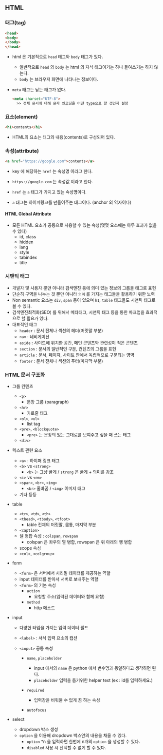 ## HTML

### 태그(tag)

```html
<head>
<body>
</body>
</head>
```

- html 은 기본적으로 `head` 태그와 `body` 태그가 있다.

  - 일반적으로 `head` 와 `body` 는 html 의 자식 태그이기는 하나 들여쓰기는 하지 않는다.
  - `body` 는 브라우저 화면에 나타나는 정보이다.

- `meta` 태그는 닫는 태그가 없다.

  ```html
  <meta charset="UTF-8">
    >> 전체 문서에 대해 문자 인코딩을 어떤 type으로 할 것인지 설정
  ```

  

### 요소(element)

```html
<h1>contents</h1>
```

- HTML의 요소는 태그와 내용(contents)로 구성되어 있다.

### 속성(attribute)

```html
<a href="https://google.com">contents</a>
```

- key 에 해당하는 `href` 는 속성명 이라고 한다.
- `https://google.com` 는 속성값 이라고 한다.

- `href` 는 `a` 태그가 가지고 있는 속성명이다.
- `a` 태그는 하이퍼링크를 만들어주는 태그이다. (anchor 의 약자이다)

#### HTML Global Attribute

- 모든 HTML 요소가 공통으로 사용할 수 있는 속성(몇몇 요소에는 아무 효과가 없을 수 있다)
  - id, class
  - hidden
  - lang
  - style
  - tabindex
  - title

### 시맨틱 태그

- 개발자 및 사용자 뿐만 아니라 검색엔진 등에 의미 있는 정보의 그룹을 태그로 표현
- 단순히 구역을 나누는 것 뿐만 아니라 `의미` 를 가지는 태그들을 활용하기 위한 노력
- Non semantic 요소는 `div`, `span` 등이 있으며 `h1`, `table` 태그들도 시맨틱 태그로 볼 수 있다.
- 검색엔진최적화(SEO) 를 위해서 메타태그, 시맨틱 태그 등을 통한 마크업을 효과적으로 할 필요가 있다.
- 대표적인 태그
  - `header` : 문서 전체나 섹션의 헤더(머릿말 부분)
  - `nav` : 네비게이션
  - `aside` : 사이드에 위치한 공간, 메인 콘텐츠와 관련성이 적은 콘텐츠
  - `section` : 문서의 일반적인 구분, 컨텐츠의 그룹을 표현
  - `article` : 문서, 페이지, 사이트 안에서 독립적으로 구분되는 영역
  - `footer` : 문서 전체나 섹션의 푸터(마지막 부분)

### HTML 문서 구조화

- 그룹 컨텐츠

  - `<p>` 
    -  문장 그룹 (paragraph)
  - `<hr>` 
    - 가로줄 태그
  - `<ol>`, `<ul>` 
    - list tag
  - `<pre>`, `<blockquote>` 
    - `<pre>` 는 문장의 있는 그대로를 보여주고 싶을 때 쓰는 태그
  - `<div>`

- 텍스트 관련 요소

  - `<a>` : 하이퍼 링크 태그
  - `<b>` vs `<strong>`
    - `<b>` 는 그냥 굵게 / `strong` 은 굵게 + 의미를 강조
  - `<i>` vs `<em>`
  - `<span>`, `<br>`, `<img>`
    - `<br>` 줄바꿈 / `<img>` 이미지 태그
  - 기타 등등

- table

  - `<tr>`, `<td>`, `<th>`
  - `<thead>`, `<tbody>`, `<tfoot>`
    - table 전체의 머릿말, 몸통, 마지막 부분
  - `<caption>`
  - 셀 병합 속성 : `colspan`, `rowspan`
    - colspan 은 좌우의 열 병합, rowspan 은 위 아래의 행 병합
  - scope 속성
  - `<col>`, `<colgroup>`

- form

  - `<form>` 은 서버에서 처리될 데이터를 제공하는 역할
  - input 데이터를 받아서 서버로 보내주는 역할
  - `<form>` 의 기본 속성
    - `action`
      - 요청할 주소(입력된 데이터와 함께 요청)
    - `method`
      - http 메소드

- input

  - 다양한 타입을 가지는 입력 데이터 필드

  - `<label>` : 서식 입력 요소의 캡션

  - `<input>`  공통 속성

    - `name`, `placeholder`
      - input 에서의 `name` 은 python 에서 변수명과 동일하다고 생각하면 된다.
      - `placeholder` 입력을 돕기위한 helper text (ex : id를 입력하세요.)

    - `required`
      - 입력창을 비워둘 수 없게 끔 하는 속성
    - `autofocus`

- select

  - dropdown 박스 생성
  - `option` 을 이용해 dropdown 박스안의 내용을 채울 수 있다.
    - `option` *n 을 입력하면 한번에 n개의 `option` 을 생성할 수 있다.
    - `disabled` 사용 시 선택할 수 없게 할 수 있다.
